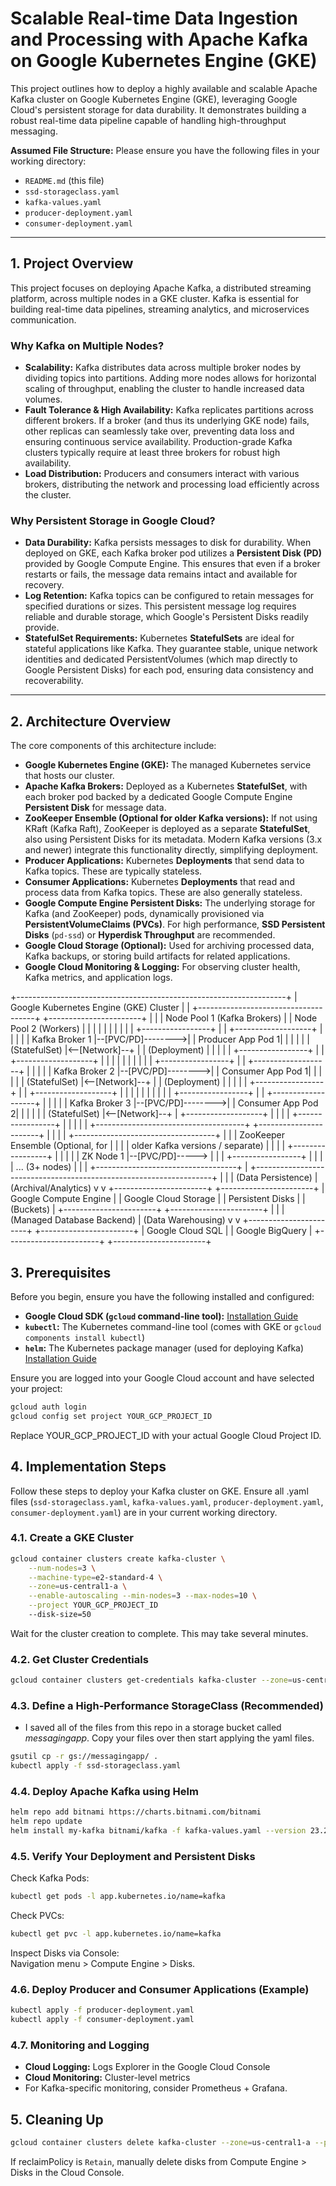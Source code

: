 # Scalable Real-time Data Ingestion and Processing with Apache Kafka on Google Kubernetes Engine (GKE)

This project outlines how to deploy a highly available and scalable Apache Kafka cluster on Google Kubernetes Engine (GKE), leveraging Google Cloud's persistent storage for data durability. It demonstrates building a robust real-time data pipeline capable of handling high-throughput messaging.

**Assumed File Structure:**
Please ensure you have the following files in your working directory:
* `README.md` (this file)
* `ssd-storageclass.yaml`
* `kafka-values.yaml`
* `producer-deployment.yaml`
* `consumer-deployment.yaml`

---

## 1. Project Overview

This project focuses on deploying Apache Kafka, a distributed streaming platform, across multiple nodes in a GKE cluster. Kafka is essential for building real-time data pipelines, streaming analytics, and microservices communication.

### Why Kafka on Multiple Nodes?

* **Scalability:** Kafka distributes data across multiple broker nodes by dividing topics into partitions. Adding more nodes allows for horizontal scaling of throughput, enabling the cluster to handle increased data volumes.
* **Fault Tolerance & High Availability:** Kafka replicates partitions across different brokers. If a broker (and thus its underlying GKE node) fails, other replicas can seamlessly take over, preventing data loss and ensuring continuous service availability. Production-grade Kafka clusters typically require at least three brokers for robust high availability.
* **Load Distribution:** Producers and consumers interact with various brokers, distributing the network and processing load efficiently across the cluster.

### Why Persistent Storage in Google Cloud?

* **Data Durability:** Kafka persists messages to disk for durability. When deployed on GKE, each Kafka broker pod utilizes a **Persistent Disk (PD)** provided by Google Compute Engine. This ensures that even if a broker restarts or fails, the message data remains intact and available for recovery.
* **Log Retention:** Kafka topics can be configured to retain messages for specified durations or sizes. This persistent message log requires reliable and durable storage, which Google's Persistent Disks readily provide.
* **StatefulSet Requirements:** Kubernetes **StatefulSets** are ideal for stateful applications like Kafka. They guarantee stable, unique network identities and dedicated PersistentVolumes (which map directly to Google Persistent Disks) for each pod, ensuring data consistency and recoverability.

---

## 2. Architecture Overview

The core components of this architecture include:

* **Google Kubernetes Engine (GKE):** The managed Kubernetes service that hosts our cluster.
* **Apache Kafka Brokers:** Deployed as a Kubernetes **StatefulSet**, with each broker pod backed by a dedicated Google Compute Engine **Persistent Disk** for message data.
* **ZooKeeper Ensemble (Optional for older Kafka versions):** If not using KRaft (Kafka Raft), ZooKeeper is deployed as a separate **StatefulSet**, also using Persistent Disks for its metadata. Modern Kafka versions (3.x and newer) integrate this functionality directly, simplifying deployment.
* **Producer Applications:** Kubernetes **Deployments** that send data to Kafka topics. These are typically stateless.
* **Consumer Applications:** Kubernetes **Deployments** that read and process data from Kafka topics. These are also generally stateless.
* **Google Compute Engine Persistent Disks:** The underlying storage for Kafka (and ZooKeeper) pods, dynamically provisioned via **PersistentVolumeClaims (PVCs)**. For high performance, **SSD Persistent Disks** (`pd-ssd`) or **Hyperdisk Throughput** are recommended.
* **Google Cloud Storage (Optional):** Used for archiving processed data, Kafka backups, or storing build artifacts for related applications.
* **Google Cloud Monitoring & Logging:** For observing cluster health, Kafka metrics, and application logs.

+-------------------------------------------------------------------+
|               Google Kubernetes Engine (GKE) Cluster              |
| +-------------------------------------+ +-----------------------+ |
| | Node Pool 1 (Kafka Brokers)         | | Node Pool 2 (Workers) | |
| |                                     | |                       | |
| | +-----------------+                 | | +-------------------+ | |
| | | Kafka Broker 1  |--[PVC/PD]-------->| | Producer App Pod 1| | |
| | | (StatefulSet)   |&lt;--[Network]--+   | | (Deployment)      | | |
| | +-----------------+             |   | +-------------------+ | |
| |                                 |   |                       | |
| | +-----------------+             |   | +-------------------+ | |
| | | Kafka Broker 2  |--[PVC/PD]-------->| | Consumer App Pod 1| | |
| | | (StatefulSet)   |&lt;--[Network]--+   | | (Deployment)      | | |
| | +-----------------+             |   | +-------------------+ | |
| |                                 |   |                       | |
| | +-----------------+             |   | +-------------------+ | |
| | | Kafka Broker 3  |--[PVC/PD]-------->| | Consumer App Pod 2| | |
| | | (StatefulSet)   |&lt;--[Network]--+   | +-------------------+ | |
| | +-----------------+                 | |                       | |
| +-------------------------------------+ +-----------------------+ |
|                                                                   |
| +-----------------------------------+                             |
| | ZooKeeper Ensemble (Optional, for |                             |
| | older Kafka versions / separate)  |                             |
| | +-----------------+               |                             |
| | | ZK Node 1       |--[PVC/PD]----->                             |
| | +-----------------+               |                             |
| | ... (3+ nodes)                    |                             |
| +-----------------------------------+                             |
+-------------------------------------------------------------------+
|                                       |
| (Data Persistence)                    | (Archival/Analytics)
v                                       v
+-----------------------+              +-----------------------+
| Google Compute Engine |              | Google Cloud Storage  |
| Persistent Disks      |              | (Buckets)             |
+-----------------------+              +-----------------------+
|                                       |
| (Managed Database Backend)            | (Data Warehousing)
v                                       v
+-----------------------+              +-----------------------+
| Google Cloud SQL      |              | Google BigQuery       |
+-----------------------+              +-----------------------+


## 3. Prerequisites

Before you begin, ensure you have the following installed and configured:

* **Google Cloud SDK (`gcloud` command-line tool):** [Installation Guide](https://cloud.google.com/sdk/docs/install)
* **`kubectl`:** The Kubernetes command-line tool (comes with GKE or `gcloud components install kubectl`)
* **`helm`:** The Kubernetes package manager (used for deploying Kafka) [Installation Guide](https://helm.sh/docs/intro/install/)

Ensure you are logged into your Google Cloud account and have selected your project:

```bash
gcloud auth login
gcloud config set project YOUR_GCP_PROJECT_ID
```
Replace YOUR_GCP_PROJECT_ID with your actual Google Cloud Project ID.

## 4. Implementation Steps

Follow these steps to deploy your Kafka cluster on GKE. Ensure all .yaml files (`ssd-storageclass.yaml`, `kafka-values.yaml`, `producer-deployment.yaml`, `consumer-deployment.yaml`) are in your current working directory.

### 4.1. Create a GKE Cluster

```bash
gcloud container clusters create kafka-cluster \
    --num-nodes=3 \
    --machine-type=e2-standard-4 \
    --zone=us-central1-a \
    --enable-autoscaling --min-nodes=3 --max-nodes=10 \
    --project YOUR_GCP_PROJECT_ID
    --disk-size=50
```

Wait for the cluster creation to complete. This may take several minutes.

### 4.2. Get Cluster Credentials

```bash
gcloud container clusters get-credentials kafka-cluster --zone=us-central1-a --project YOUR_GCP_PROJECT_ID
```

### 4.3. Define a High-Performance StorageClass (Recommended)

- I saved all of the files from this repo in a storage bucket called _messagingapp_. Copy your files over then start applying the yaml files.

```bash
gsutil cp -r gs://messagingapp/ .
kubectl apply -f ssd-storageclass.yaml
```

### 4.4. Deploy Apache Kafka using Helm

```bash
helm repo add bitnami https://charts.bitnami.com/bitnami
helm repo update
helm install my-kafka bitnami/kafka -f kafka-values.yaml --version 23.2.0
```

### 4.5. Verify Your Deployment and Persistent Disks

Check Kafka Pods:

```bash
kubectl get pods -l app.kubernetes.io/name=kafka
```

Check PVCs:

```bash
kubectl get pvc -l app.kubernetes.io/name=kafka
```

Inspect Disks via Console:  
Navigation menu > Compute Engine > Disks.

### 4.6. Deploy Producer and Consumer Applications (Example)

```bash
kubectl apply -f producer-deployment.yaml
kubectl apply -f consumer-deployment.yaml
```

### 4.7. Monitoring and Logging

- **Cloud Logging:** Logs Explorer in the Google Cloud Console  
- **Cloud Monitoring:** Cluster-level metrics  
- For Kafka-specific monitoring, consider Prometheus + Grafana.

## 5. Cleaning Up

```bash
gcloud container clusters delete kafka-cluster --zone=us-central1-a --project YOUR_GCP_PROJECT_ID
```

If reclaimPolicy is `Retain`, manually delete disks from Compute Engine > Disks in the Cloud Console.
